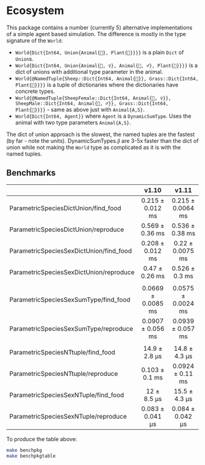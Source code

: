 # Ecosystem

This package contains a number (currently 5) alternative implementations of a
simple agent based simulation. The difference is mostly in the type signature of the `World`:

- `World{Dict{Int64, Union{Animal{🐑}, Plant{🌿}}}}` is a plain `Dict` of `Union`s.
- `World{Dict{Int64, Union{Animal{🐑, ♀}, Animal{🐑, ♂}, Plant{🌿}}}}` is a dict of unions with additional type parameter in the animal.
- `World{@NamedTuple{Sheep::Dict{Int64, Animal{🐑}}, Grass::Dict{Int64, Plant{🌿}}}}` is a tuple of dictionaries where the dictionaries have concrete types.
- `World{@NamedTuple{SheepFemale::Dict{Int64, Animal{🐑, ♀}}, SheepMale::Dict{Int64, Animal{🐑, ♂}}, Grass::Dict{Int64, Plant{🌿}}}}` - same as above just with `Animal{A,S}`.
- `World{Dict{Int64, Agent}}` where `Agent` is a `DynamicSumType`. Uses the animal with two type parameters `Animal{A,S}`.

The dict of union approach is the slowest, the named tuples are the fastest (by
far - note the units). DynamicSumTypes.jl are 3-5x faster than the dict of union
while not making the `World` type as complicated as it is with the named tuples.

## Benchmarks

|                                         | v1.10              | v1.11              |
|:----------------------------------------|:------------------:|:------------------:|
| ParametricSpeciesDictUnion/find_food    | 0.215 ± 0.012 ms   | 0.215 ± 0.0064 ms  |
| ParametricSpeciesDictUnion/reproduce    | 0.569 ± 0.36 ms    | 0.536 ± 0.38 ms    |
| ParametricSpeciesSexDictUnion/find_food | 0.208 ± 0.012 ms   | 0.22 ± 0.0075 ms   |
| ParametricSpeciesSexDictUnion/reproduce | 0.47 ± 0.26 ms     | 0.526 ± 0.3 ms     |
|                                         |                    |                    |
| ParametricSpeciesSexSumType/find_food   | 0.0669 ± 0.0085 ms | 0.0575 ± 0.0024 ms |
| ParametricSpeciesSexSumType/reproduce   | 0.0907 ± 0.056 ms  | 0.0939 ± 0.057 ms  |
|                                         |                    |                    |
| ParametricSpeciesNTtuple/find_food      | 14.9 ± 2.8 μs      | 14.8 ± 4.3 μs      |
| ParametricSpeciesNTtuple/reproduce      | 0.103 ± 0.1 ms     | 0.0924 ± 0.11 ms   |
| ParametricSpeciesSexNTuple/find_food    | 12 ± 8.5 μs        | 15.5 ± 4.3 μs      |
| ParametricSpeciesSexNTuple/reproduce    | 0.083 ± 0.041 μs   | 0.084 ± 0.042 μs   |



To produce the table above:

```bash
make benchpkg
make benchpkgtable
```
